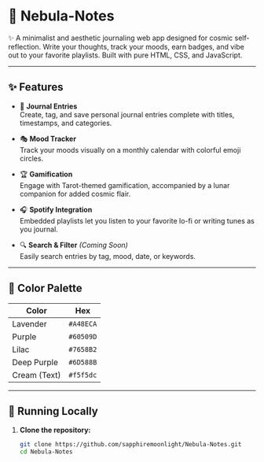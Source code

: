 # 🌌 Nebula-Notes  
✨ A minimalist and aesthetic journaling web app designed for cosmic self-reflection. Write your thoughts, track your moods, earn badges, and vibe out to your favorite playlists. Built with pure HTML, CSS, and JavaScript.

---

## ✨ Features

- 📝 **Journal Entries**  
  Create, tag, and save personal journal entries complete with titles, timestamps, and categories.

- 🎭 **Mood Tracker**  
  Track your moods visually on a monthly calendar with colorful emoji circles.

- 🏆 **Gamification**  
  Engage with Tarot-themed gamification, accompanied by a lunar companion for added cosmic flair.

- 🎧 **Spotify Integration**  
  Embedded playlists let you listen to your favorite lo-fi or writing tunes as you journal.

- 🔍 **Search & Filter** *(Coming Soon)*  
  Easily search entries by tag, mood, date, or keywords.

---

## 🎨 Color Palette

| Color       | Hex       |
|-------------|-----------|
| Lavender    | `#A48ECA` |
| Purple      | `#60509D` |
| Lilac       | `#7658B2` |
| Deep Purple | `#6D588B` |
| Cream (Text)| `#f5f5dc` |

---

## 🚀 Running Locally

1. **Clone the repository:**

   ```bash
   git clone https://github.com/sapphiremoonlight/Nebula-Notes.git
   cd Nebula-Notes
